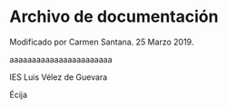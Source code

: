 # Archivo de documentación



Modificado por Carmen Santana. 25 Marzo 2019.

aaaaaaaaaaaaaaaaaaaaaaa

IES Luis Vélez de Guevara

Écija
